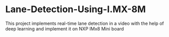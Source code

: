 # Lane-Detection-Using-I.MX-8M
This project implements real-time lane detection in a video with the help of deep learning and implement it on NXP IMx8 Mini board
